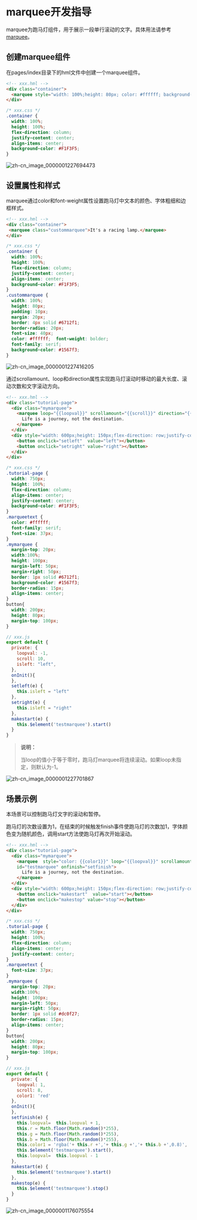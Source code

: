 # marquee开发指导


marquee为跑马灯组件，用于展示一段单行滚动的文字。具体用法请参考[marquee](../reference/apis-arkui/arkui-js/js-components-basic-marquee.md)。


## 创建marquee组件

在pages/index目录下的hml文件中创建一个marquee组件。


```html
<!-- xxx.hml -->
<div class="container">
  <marquee style="width: 100%;height: 80px; color: #ffffff; background-color: #0820ef;padding-left: 200px;">It's a racing lamp.</marquee>
</div>
```


```css
/* xxx.css */
.container {
  width: 100%;
  height: 100%;
  flex-direction: column;
  justify-content: center;
  align-items: center;
  background-color: #F1F3F5;
}
```

![zh-cn_image_0000001227694473](figures/zh-cn_image_0000001227694473.png)


## 设置属性和样式

marquee通过color和font-weight属性设置跑马灯中文本的颜色、字体粗细和边框样式。


```html
<!-- xxx.hml -->
<div class="container">
 <marquee class="custommarquee">It's a racing lamp.</marquee>
</div>
```


```css
/* xxx.css */
.container {
  width: 100%;
  height: 100%;
  flex-direction: column;
  justify-content: center;
  align-items: center;
  background-color: #F1F3F5;
}
.custommarquee {
  width: 100%;
  height: 80px;
  padding: 10px;
  margin: 20px;
  border: 4px solid #6712f1;
  border-radius: 20px;
  font-size: 40px;
  color: #ffffff;  font-weight: bolder;
  font-family: serif;
  background-color: #1567f3;
}
```

![zh-cn_image_0000001227416205](figures/zh-cn_image_0000001227416205.png)

通过scrollamount、loop和direction属性实现跑马灯滚动时移动的最大长度、滚动次数和文字滚动方向。


```html
<!-- xxx.hml -->
<div class="tutorial-page">
  <div class="mymarquee">
    <marquee loop="{{loopval}}" scrollamount="{{scroll}}" direction="{{isleft}}" class="marqueetext" id="testmarquee" onclick="makestart">
      Life is a journey, not the destination.
    </marquee>
  </div>
  <div style="width: 600px;height: 150px;flex-direction: row;justify-content: space-around;">
    <button onclick="setleft"  value="left"></button>
    <button onclick="setright" value="right"></button>
  </div>
</div>
```


```css
/* xxx.css */
.tutorial-page {
  width: 750px;
  height: 100%;
  flex-direction: column;
  align-items: center;
  justify-content: center;
  background-color: #F1F3F5;
}
.marqueetext {
  color: #ffffff;
  font-family: serif;
  font-size: 37px;
}
.mymarquee {
  margin-top: 20px;
  width:100%;
  height: 100px;
  margin-left: 50px;
  margin-right: 50px;
  border: 1px solid #6712f1;
  background-color: #1567f3;
  border-radius: 15px;
  align-items: center;
}
button{
  width: 200px;
  height: 80px;
  margin-top: 100px;
}
```


```js
// xxx.js
export default {
  private: {
    loopval: -1,
    scroll: 10,    
    isleft: "left",
  },
  onInit(){
  },
  setleft(e) {
    this.isleft = "left"
  },
  setright(e) {
    this.isleft = "right"
  },
  makestart(e) {
    this.$element('testmarquee').start()
  }
}
```

> **说明：** 
>
> 当loop的值小于等于零时，跑马灯marquee将连续滚动。如果loop未指定，则默认为-1。

![zh-cn_image_0000001227701867](figures/zh-cn_image_0000001227701867.gif)


## 场景示例

本场景可以控制跑马灯文字的滚动和暂停。

跑马灯的次数设置为1，在结束的时候触发finish事件使跑马灯的次数加1，字体颜色变为随机颜色，调用start方法使跑马灯再次开始滚动。


```html
<!-- xxx.hml -->
<div class="tutorial-page">
  <div class="mymarquee">
    <marquee  style="color: {{color1}}" loop="{{loopval}}" scrollamount="{{scroll}}" direction="{{isleft}}" class="marqueetext" 
    id="testmarquee" onfinish="setfinish">
      Life is a journey, not the destination.
    </marquee>
  </div>
  <div style="width: 600px;height: 150px;flex-direction: row;justify-content: space-around;">
    <button onclick="makestart"  value="start"></button>
    <button onclick="makestop" value="stop"></button>
  </div>
</div>
```


```css
/* xxx.css */
.tutorial-page {
  width: 750px;
  height: 100%;
  flex-direction: column;
  align-items: center;
  justify-content: center;
}
.marqueetext {
  font-size: 37px;
}
.mymarquee {
  margin-top: 20px;
  width:100%;
  height: 100px;
  margin-left: 50px;
  margin-right: 50px;
  border: 1px solid #dc0f27;
  border-radius: 15px;
  align-items: center;
}
button{
  width: 200px;
  height: 80px;
  margin-top: 100px;
}
```


```js
// xxx.js
export default {
  private: {
    loopval: 1,
    scroll: 8,
    color1: 'red'
  },
  onInit(){
  },
  setfinish(e) {
    this.loopval=  this.loopval + 1,
    this.r = Math.floor(Math.random()*255),
    this.g = Math.floor(Math.random()*255),
    this.b = Math.floor(Math.random()*255),
    this.color1 = 'rgba('+ this.r +','+ this.g +','+ this.b +',0.8)',
    this.$element('testmarquee').start(),
    this.loopval=  this.loopval - 1
  },
  makestart(e) {
    this.$element('testmarquee').start()
  },
  makestop(e) {
    this.$element('testmarquee').stop()
  }
}
```

![zh-cn_image_0000001176075554](figures/zh-cn_image_0000001176075554.gif)
